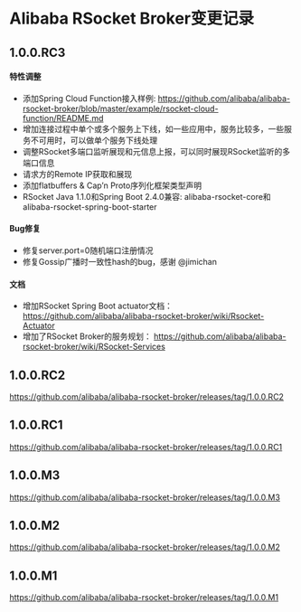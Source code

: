 Alibaba RSocket Broker变更记录
==========================

## 1.0.0.RC3

#### 特性调整

* 添加Spring Cloud Function接入样例: https://github.com/alibaba/alibaba-rsocket-broker/blob/master/example/rsocket-cloud-function/README.md
* 增加连接过程中单个或多个服务上下线，如一些应用中，服务比较多，一些服务不可用时，可以做单个服务下线处理
* 调整RSocket多端口监听展现和元信息上报，可以同时展现RSocket监听的多端口信息
* 请求方的Remote IP获取和展现
* 添加flatbuffers & Cap’n Proto序列化框架类型声明
* RSocket Java 1.1.0和Spring Boot 2.4.0兼容: alibaba-rsocket-core和alibaba-rsocket-spring-boot-starter

#### Bug修复

* 修复server.port=0随机端口注册情况
* 修复Gossip广播时一致性hash的bug，感谢 @jimichan

#### 文档

* 增加RSocket Spring Boot actuator文档： https://github.com/alibaba/alibaba-rsocket-broker/wiki/Rsocket-Actuator
* 增加了RSocket Broker的服务规划： https://github.com/alibaba/alibaba-rsocket-broker/wiki/RSocket-Services

## 1.0.0.RC2

https://github.com/alibaba/alibaba-rsocket-broker/releases/tag/1.0.0.RC2

## 1.0.0.RC1

https://github.com/alibaba/alibaba-rsocket-broker/releases/tag/1.0.0.RC1

## 1.0.0.M3

https://github.com/alibaba/alibaba-rsocket-broker/releases/tag/1.0.0.M3

## 1.0.0.M2

https://github.com/alibaba/alibaba-rsocket-broker/releases/tag/1.0.0.M2

## 1.0.0.M1

https://github.com/alibaba/alibaba-rsocket-broker/releases/tag/1.0.0.M1